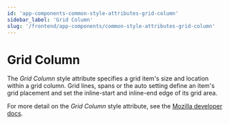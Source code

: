 ```yaml
---
id: 'app-components-common-style-attributes-grid-column'
sidebar_label: 'Grid Column'
slug: '/frontend/app-components/common-style-attributes-grid-column'
---
```

# Grid Column
The *Grid Column* style attribute specifies a grid item's size and location within a grid column. Grid lines, spans or the auto setting define an item's grid placement and set the inline-start and inline-end edge of its grid area.

For more detail on the *Grid Column* style attribute, see the [Mozilla developer docs](https://developer.mozilla.org/en-US/docs/Web/CSS/grid-column).